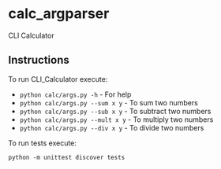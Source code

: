 # calc_argparser
CLI Calculator

## Instructions
To run CLI_Calculator execute:

- `python calc/args.py -h` - For help
- `python calc/args.py --sum x y` - To sum two numbers
- `python calc/args.py --sub x y` - To subtract  two numbers
- `python calc/args.py --mult x y` - To multiply two numbers
- `python calc/args.py --div x y` - To divide two numbers


To run tests execute:
```shell
python -m unittest discover tests
```
